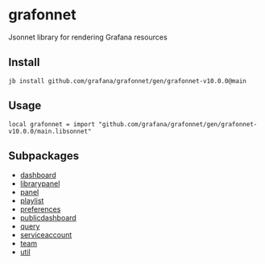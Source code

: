 # grafonnet

Jsonnet library for rendering Grafana resources

## Install

```
jb install github.com/grafana/grafonnet/gen/grafonnet-v10.0.0@main
```

## Usage

```jsonnet
local grafonnet = import "github.com/grafana/grafonnet/gen/grafonnet-v10.0.0/main.libsonnet"
```

## Subpackages

* [dashboard](grafonnet/dashboard/index.md)
* [librarypanel](grafonnet/librarypanel.md)
* [panel](grafonnet/panel/index.md)
* [playlist](grafonnet/playlist.md)
* [preferences](grafonnet/preferences.md)
* [publicdashboard](grafonnet/publicdashboard.md)
* [query](grafonnet/query/index.md)
* [serviceaccount](grafonnet/serviceaccount.md)
* [team](grafonnet/team.md)
* [util](grafonnet/util.md)

